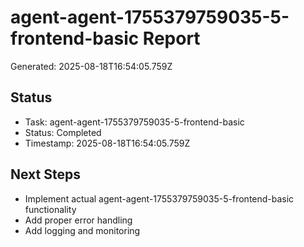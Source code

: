 # agent-agent-1755379759035-5-frontend-basic Report

Generated: 2025-08-18T16:54:05.759Z

## Status
- Task: agent-agent-1755379759035-5-frontend-basic
- Status: Completed
- Timestamp: 2025-08-18T16:54:05.759Z

## Next Steps
- Implement actual agent-agent-1755379759035-5-frontend-basic functionality
- Add proper error handling
- Add logging and monitoring
